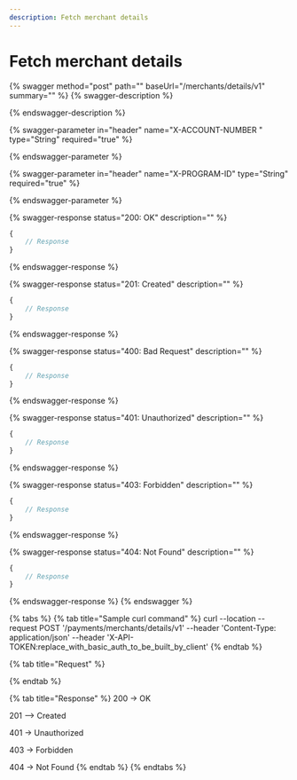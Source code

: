 ```yaml
---
description: Fetch merchant details
---
```


# Fetch merchant details



{% swagger method="post" path="" baseUrl="<domain>/merchants/details/v1" summary="" %}
{% swagger-description %}

{% endswagger-description %}

{% swagger-parameter in="header" name="X-ACCOUNT-NUMBER " type="String" required="true" %}

{% endswagger-parameter %}

{% swagger-parameter in="header" name="X-PROGRAM-ID" type="String" required="true" %}

{% endswagger-parameter %}

{% swagger-response status="200: OK" description="" %}
```javascript
{
    // Response
}
```
{% endswagger-response %}

{% swagger-response status="201: Created" description="" %}
```javascript
{
    // Response
}
```
{% endswagger-response %}

{% swagger-response status="400: Bad Request" description="" %}
```javascript
{
    // Response
}
```
{% endswagger-response %}

{% swagger-response status="401: Unauthorized" description="" %}
```javascript
{
    // Response
}
```
{% endswagger-response %}

{% swagger-response status="403: Forbidden" description="" %}
```javascript
{
    // Response
}
```
{% endswagger-response %}

{% swagger-response status="404: Not Found" description="" %}
```javascript
{
    // Response
}
```
{% endswagger-response %}
{% endswagger %}

{% tabs %}
{% tab title="Sample curl command" %}
curl --location --request POST '/payments/merchants/details/v1' --header 'Content-Type: application/json' --header 'X-API-TOKEN:replace\_with\_basic\_auth\_to\_be\_built\_by\_client'
{% endtab %}

{% tab title="Request" %}



{% endtab %}

{% tab title="Response" %}
200 -> OK&#x20;

201 --> Created&#x20;

401 -> Unauthorized&#x20;

403 -> Forbidden&#x20;

404 -> Not Found
{% endtab %}
{% endtabs %}
